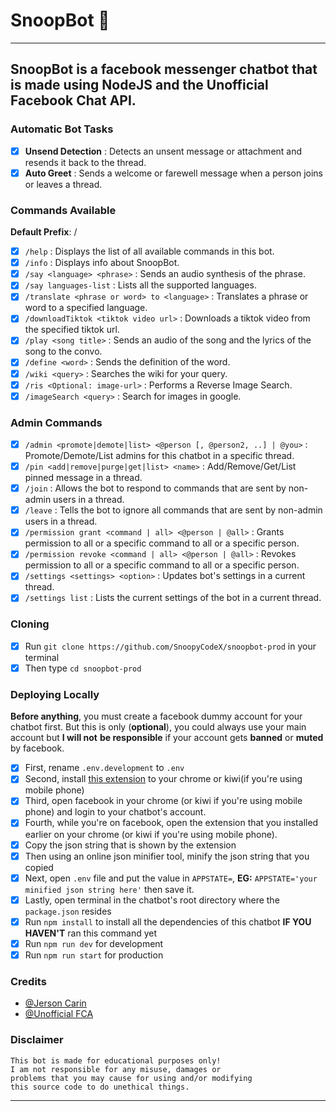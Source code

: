 # SnoopBot :robot:
------------------
**SnoopBot** is a **facebook messenger chatbot** that is made
using **NodeJS** and the **Unofficial Facebook Chat API**.
------------------
### Automatic Bot Tasks
- [x] **Unsend Detection** : Detects an unsent message or attachment and resends it back to the thread.
- [x] **Auto Greet** : Sends a welcome or farewell message when a person joins or leaves a thread.

### Commands Available
**Default Prefix**: /
- [x] `/help` : Displays the list of all available commands in this bot.
- [x] `/info` : Displays info about SnoopBot.
- [x] `/say <language> <phrase>` : Sends an audio synthesis of the phrase.
- [x] `/say languages-list` : Lists all the supported languages.
- [x] `/translate <phrase or word> to <language>` : Translates a phrase or word to a specified language.
- [x] `/downloadTiktok <tiktok video url>` : Downloads a tiktok video from the specified tiktok url.
- [x] `/play <song title>` : Sends an audio of the song and the lyrics of the song to the convo.
- [x] `/define <word>` : Sends the definition of the word.
- [x] `/wiki <query>` : Searches the wiki for your query.
- [x] `/ris <Optional: image-url>` : Performs a Reverse Image Search.
- [x] `/imageSearch <query>` : Search for images in google.

### Admin Commands
- [x] `/admin <promote|demote|list> <@person [, @person2, ..] | @you>` : Promote/Demote/List admins for this chatbot in a specific thread.
- [x] `/pin <add|remove|purge|get|list> <name>` : Add/Remove/Get/List pinned message in a thread.
- [x] `/join` : Allows the bot to respond to commands that are sent by non-admin users in a thread.
- [x] `/leave` : Tells the bot to ignore all commands that are sent by non-admin users in a thread.
- [x] `/permission grant <command | all> <@person | @all>` : Grants permission to all or a specific command to all or a specific person.
- [x] `/permission revoke <command | all> <@person | @all>` : Revokes permission to all or a specific command to all or a specific person.
- [x] `/settings <settings> <option>` : Updates bot's settings in a current thread.
- [x] `/settings list` : Lists the current settings of the bot in a current thread.

### Cloning
- [x] Run `git clone https://github.com/SnoopyCodeX/snoopbot-prod` in your terminal
- [x] Then type `cd snoopbot-prod`

### Deploying Locally
**Before anything**, you must create a facebook dummy account for your chatbot first.
But this is only (**optional**), you could always use your main account but **I will not**
**be responsible** if your account gets **banned** or **muted** by facebook.
- [x] First, rename `.env.development` to `.env`
- [x] Second, install [this extension](https://github.com/c3cbot/c3c-fbstate) to your chrome or kiwi(if you're using mobile phone)
- [x] Third, open facebook in your chrome (or kiwi if you're using mobile phone) and login to your chatbot's account.
- [x] Fourth, while you're on facebook, open the extension that you installed earlier on your chrome (or kiwi if you're using mobile phone).
- [x] Copy the json string that is shown by the extension
- [x] Then using an online json minifier tool, minify the json string that you copied
- [x] Next, open `.env` file and put the value in `APPSTATE=`, **EG:** `APPSTATE='your minified json string here'` then save it.
- [x] Lastly, open terminal in the chatbot's root directory where the `package.json` resides
- [x] Run `npm install` to install all the dependencies of this chatbot **IF YOU HAVEN'T** ran this command yet
- [x] Run `npm run dev` for development
- [x] Run `npm run start` for production

### Credits
- [@Jerson Carin](https://github.com/jersnet)
- [@Unofficial FCA](https://github.com/VangBanLaNhat/fca-unofficial)

### Disclaimer
```
This bot is made for educational purposes only!
I am not responsible for any misuse, damages or
problems that you may cause for using and/or modifying
this source code to do unethical things.
```
------------------
